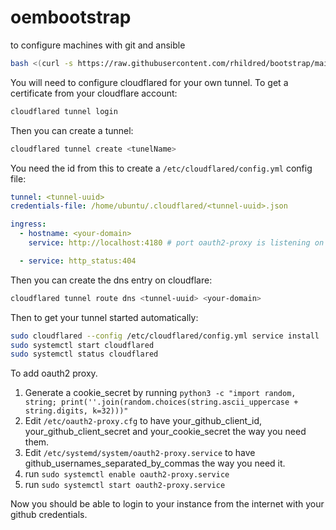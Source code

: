 # oembootstrap
to configure machines with git and ansible

```bash
bash <(curl -s https://raw.githubusercontent.com/rhildred/bootstrap/main/oembootstrap)
```

You will need to configure cloudflared for your own tunnel. To get a certificate from your cloudflare account:

```bash
cloudflared tunnel login
```

Then you can create a tunnel:

```bash
cloudflared tunnel create <tunelName>
```

You need the id from this to create a `/etc/cloudflared/config.yml` config file:

```yaml
tunnel: <tunnel-uuid>
credentials-file: /home/ubuntu/.cloudflared/<tunnel-uuid>.json 

ingress:
  - hostname: <your-domain>
    service: http://localhost:4180 # port oauth2-proxy is listening on

  - service: http_status:404
```

Then you can create the dns entry on cloudflare:

```bash
cloudflared tunnel route dns <tunnel-uuid> <your-domain>
```

Then to get your tunnel started automatically:

```bash
sudo cloudflared --config /etc/cloudflared/config.yml service install
sudo systemctl start cloudflared
sudo systemctl status cloudflared
```

To add oauth2 proxy.

1. Generate a cookie_secret by running `python3 -c "import random, string; print(''.join(random.choices(string.ascii_uppercase + string.digits, k=32)))"`
2. Edit `/etc/oauth2-proxy.cfg` to have your_github_client_id, your_github_client_secret and your_cookie_secret the way you need them.
3. Edit `/etc/systemd/system/oauth2-proxy.service` to have github_usernames_separated_by_commas the way you need it.
4. run `sudo systemctl enable oauth2-proxy.service`
5. run `sudo systemctl start oauth2-proxy.service`

Now you should be able to login to your instance from the internet with your github credentials.